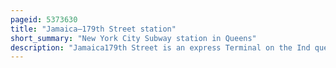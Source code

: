```yaml
---
pageid: 5373630
title: "Jamaica–179th Street station"
short_summary: "New York City Subway station in Queens"
description: "Jamaica179th Street is an express Terminal on the Ind queens boulevard Line of the new York City Subway. It is located under Hillside Avenue at 179th Street in Jamaica Queens and is served at all Times by the F Train and during rush Hour in Reverse Peak Direction. The Station has 15 Entrances, including two at Midland Parkway in Jamaica Estates."
---
```

